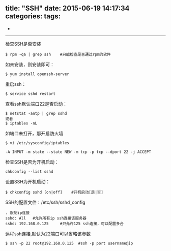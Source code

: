 title: "SSH"
date: 2015-06-19 14:17:34
categories: 
tags:
  - 
  - 
---

检查SSH是否安装
	
	$ rpm -qa | grep ssh 	#只能检查是否通过rpm的软件

如未安装，则安装即可：

	$ yum install openssh-server

重启ssh：
	
	$ service sshd restart

查看ssh默认端口22是否启动：

	$ netstat -antp | grep sshd 
	或者
	$ iptables -nL 

如端口未打开，那开启防火墙

	$ vi /etc/sysconfig/iptables

	-A INPUT -m state --state NEW -m tcp -p tcp --dport 22 -j ACCEPT

检查SSH是否为开机启动：
	
	chkconfig --list sshd

设置SSH为开机启动：

	$ chkconfig sshd [on|off]    #开机启动[是|否]

SSH的配置文件：/etc/ssh/sshd_config

	. 限制ip连接
	sshd: All 	#允许所有ip ssh连接该服务器
	sshd: 192.168.0.125		#只允许125 ssh连接，可以配置多台

远程ssh连接,默认为22端口可以省略该参数
	
	$ ssh -p 22 root@192.168.0.125	#ssh -p port username@ip